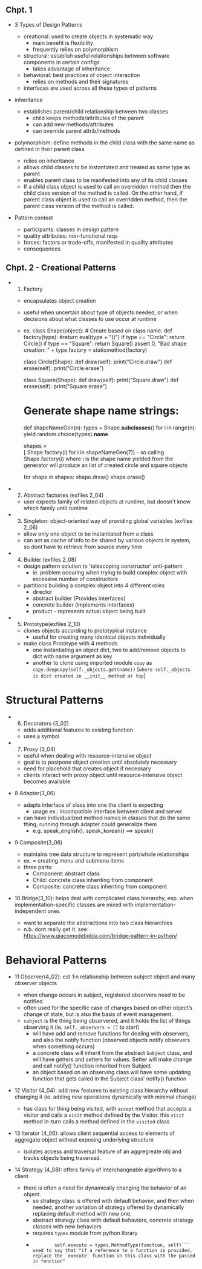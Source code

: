 ## Chpt. 1
- 3 Types of Design Patterns 
    - creational: used to create objects in systematic way
        - main benefit is flexibility
        - frequently relies on polymorphism
    - structural: establish useful relationships between software components in certain configs
        - takes advantage of inheritance
    - behavioral: best practices of object interaction
        - relies on methods and their signatures 
    - interfaces are used across all these types of patterns

- inheritance
    - establishes parent/child relationship between two classes
        - child keeps methods/attributes of the parent
        - can add new methods/attributes
        - can override parent attrib/methods

- polymorphism: define methods in the child class with the same name as defined in their parent class
    - relies on inheritance
    - allows child classes to be instantiated and treated as same type as parent
    - enables parent class to be manifested into any of its child classes
    - If a child class object is used to call an overridden method then the child class version of the method is called. On the other hand, if parent class object is used to call an overridden method, then the parent class version of the method is called.

- Pattern context
    - participants: classes in design pattern
    - quality attributes: non-functional reqs
    - forces: factors or trade-offs, manifested in quality attributes
    - consequences

## Chpt. 2 - Creational Patterns
- 1. Factory
    - encapsulates object creation
    - useful when uncertain about type of objects needed, or when decisions about what classes to use occur at runtime
    - ex. 
        class Shape(object):
            # Create based on class name:
            def factory(type):
                #return eval(type + "()")
                if type == "Circle": return Circle()
                if type == "Square": return Square()
                assert 0, "Bad shape creation: " + type
            factory = staticmethod(factory)

        class Circle(Shape):
            def draw(self): print("Circle.draw")
            def erase(self): print("Circle.erase")

        class Square(Shape):
            def draw(self): print("Square.draw")
            def erase(self): print("Square.erase")

        # Generate shape name strings:
        def shapeNameGen(n):
            types = Shape.__subclasses__()
            for i in range(n):
                yield random.choice(types).__name__

        shapes = \
        [ Shape.factory(i) for i in shapeNameGen(7)]
            - so calling Shape.factory(i) where i is the shape name yielded from the generator will produce an list of created circle and square objects

        for shape in shapes:
            shape.draw()
            shape.erase()

- 2. Abstract factories (exfiles 2_04)
    - user expects family of related objects at runtime, but doesn't know which family until runtime

- 3. Singleton: object-oriented way of providing global variables (exfiles 2_06)
    - allow only one object to be instantiated from a class
    - can act as cache of info to be shared by various objects in system, so dont have to retrieve from source every time

- 4. Builder (exfiles 2_08)
    - design pattern solution to 'telescoping constructor' anti-pattern
        - ie. problem occuring when trying to build complex object with excessive number of constructors
    - partitions building a complex object into 4 different roles
        - director  
        - abstract builder (Provides interfaces)
        - concrete builder (implements interfaces)
        - product - represents actual object being built

- 5. Prototype(exfiles 2_10)
    - clones objects according to prototypical instance
        - useful for creating many identical objects individually
    - make class Prototype with 4 methods
        - one instantiating an object dict, two to add/remove objects to dict with name argument as key
        - another to clone using imported module `copy` as `copy.deepcopy(self._objects.get(name))` [`where self._objects is dict created in __init__ method at top`]

# Structural Patterns

- 6. Decorators (3_02)
    - adds additional features to existing function
    - uses `@` symbol

- 7. Proxy (3_04)
    - useful when dealing with resource-intensive object
    - goal is to postpone object creation until absolutely necessary
    - need for placehold that creates object if necessary
    - clients interact with proxy object until resource-intensive object becomes available

- 8 Adapter(3_06)
    - adapts interface of class into one the client is expecting
        - usage ex.: incompatible interface between client and server
    - can have individualized method names in classes that do the same thing, running through adapter could generalize them
        - e.g. speak_english(), speak_korean() ==> speak()

- 9 Composite(3_08)
    - maintains tree data structure to represent part/whole relationships
    - ex. = creating menu and submenu items
    - three parts: 
        - Component: abstract class
        - Child: concrete class inheriting from component
        - Composite: concrete class inheriting from component

- 10 Bridge(3_10): helps deal with complicated class hierarchy, esp. when implementation-specific classes are mixed with implementation-independent ones
    - want to separate the abstractions into two class hierarchies
    - n.b. dont really get it. see: https://www.giacomodebidda.com/bridge-pattern-in-python/

# Behavioral Patterns
- 11 Observer(4_02): est 1:n relationship between subject object and many observer objects
    - when change occurs in subject, registered observers need to be notified 
    - often used for the specific case of changes based on other object’s change of state, but is also the basis of event management.
    - `subject` is the thing being observered, and it holds the list of things observing it (ie. `self._observers = []` to start)
        - will have add and remove functions for dealing with observers, and also the notify function (observed objects notify  observers when something occurs)
        - a concrete class will inherit from the abstract `Subject` class, and will have getters and setters for values.  Setter will make change and call notify() function inherited from Subject
        - an object based on an observing class will have some updating function that gets called in the Subject class' notify() function

- 12 Visitor (4_04): add new features to existing class hierarchy without changing it (ie. adding new operations dynamically with minimal change)
    - has class for thing being visited, with `accept` method that accepts a visitor and calls a `visit` method defined by the Visitor.  this `visit` method in-turn calls a method defined in the `visited` class 

- 13 Iterator (4_06): allows client sequential access to elements of aggregate object without exposing underlying structure
    - isolates access and traversal feature of an aggregreate obj and tracks objects being traversed.

- 14 Strategy (4_08): offers family of interchangeable algorithms to a client
    - there is often a need for dynamically changing the behavior of an object.
        - so strategy class is offered with default behavior, and then when needed, another variation of strategy offered by dynamically replacing default method with new one.
        - abstract strategy class with default behaviors, concrete strategy classes with new behaviors
        - requires `types` module from python library
        -   ```if function:
        	        self.execute = types.MethodType(function, self)```
            used to say that "if a reference to a function is provided, replace the `execute` function in this class with the passed in function"